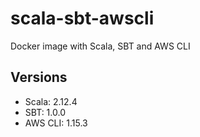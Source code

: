 # scala-sbt-awscli
Docker image with Scala, SBT and AWS CLI

## Versions
* Scala: 2.12.4
* SBT: 1.0.0
* AWS CLI: 1.15.3
